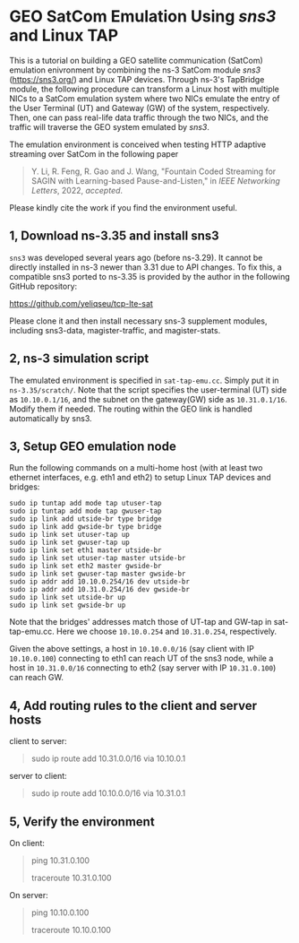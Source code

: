 # GEO SatCom Emulation Using *sns3* and Linux TAP

This is a tutorial on building a GEO satellite communication (SatCom) emulation enivronment by combining the ns-3 SatCom module *sns3* (https://sns3.org/) and Linux TAP devices. Through ns-3's TapBridge module, the following procedure can transform a Linux host with multiple NICs to a SatCom emulation system where two NICs emulate the entry of the User Terminal (UT) and Gateway (GW) of the system, respectively. Then, one can pass real-life data traffic through the two NICs, and the traffic will traverse the GEO system emulated by *sns3*.

The emulation environment is conceived when testing HTTP adaptive streaming over SatCom in the following paper

> Y. Li, R. Feng, R. Gao and J. Wang, "Fountain Coded Streaming for SAGIN with Learning-based Pause-and-Listen," in _IEEE Networking Letters_, 2022, _accepted_.

Please kindly cite the work if you find the environment useful.

## 1, Download ns-3.35 and install sns3

`sns3` was developed several years ago (before ns-3.29). It cannot be directly installed in ns-3 newer than 3.31 due to API changes. To fix this, a compatible sns3 ported to ns-3.35 is provided by the author in the following GitHub repository:

https://github.com/yeliqseu/tcp-lte-sat

Please clone it and then install necessary sns-3 supplement modules, including sns3-data, magister-traffic, and magister-stats.

## 2, ns-3 simulation script

The emulated environment is specified in `sat-tap-emu.cc`. Simply put it in `ns-3.35/scratch/`. Note that the script specifies the user-terminal (UT) side as `10.10.0.1/16`, and the subnet on the gateway(GW) side as `10.31.0.1/16`. Modify them if needed. The routing within the GEO link is handled automatically by sns3.

## 3, Setup GEO emulation node

Run the following commands on a multi-home host (with at least two ethernet interfaces, e.g. eth1 and eth2) to setup Linux TAP devices and bridges:

```
sudo ip tuntap add mode tap utuser-tap
sudo ip tuntap add mode tap gwuser-tap
sudo ip link add utside-br type bridge
sudo ip link add gwside-br type bridge
sudo ip link set utuser-tap up
sudo ip link set gwuser-tap up
sudo ip link set eth1 master utside-br
sudo ip link set utuser-tap master utside-br
sudo ip link set eth2 master gwside-br
sudo ip link set gwuser-tap master gwside-br
sudo ip addr add 10.10.0.254/16 dev utside-br
sudo ip addr add 10.31.0.254/16 dev gwside-br
sudo ip link set utside-br up
sudo ip link set gwside-br up
```

Note that the bridges' addresses match those of UT-tap and GW-tap in sat-tap-emu.cc. Here we choose `10.10.0.254` and `10.31.0.254`, respectively. 

Given the above settings, a host in `10.10.0.0/16` (say client with IP `10.10.0.100`) connecting to eth1 can reach UT of the sns3 node, while a host in `10.31.0.0/16` connecting to eth2 (say server with IP `10.31.0.100`) can reach GW.

## 4, Add routing rules to the client and server hosts

client to server:

>    sudo ip route add 10.31.0.0/16 via 10.10.0.1

server to client:

>    sudo ip route add 10.10.0.0/16 via 10.31.0.1

## 5, Verify the environment

On client:
> ping 10.31.0.100
>
>traceroute 10.31.0.100

On server:

> ping 10.10.0.100
>
> traceroute 10.10.0.100
